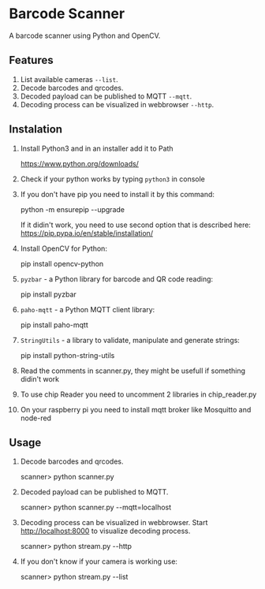# Barcode Scanner

A barcode scanner using Python and OpenCV.

## Features
 
1. List available cameras `--list`.
2. Decode barcodes and qrcodes.
3. Decoded payload can be published to MQTT  `--mqtt`.
4. Decoding process can be visualized in webbrowser `--http`.
 


## Instalation

1. Install Python3 and in an installer add it to Path

	https://www.python.org/downloads/


2. Check if your python works by typing `python3` in console


3. If you don't have pip you need to install it by this command:

	python -m ensurepip --upgrade

   If it didin't work, you need to use second option that is described here: https://pip.pypa.io/en/stable/installation/
4. Install OpenCV for Python:

	pip install opencv-python


5. `pyzbar` - a Python library for barcode and QR code reading:	

	pip install pyzbar


6. `paho-mqtt` - a Python MQTT client library:

	pip install paho-mqtt


7. `StringUtils` - a library to validate, manipulate and generate strings:

	pip install python-string-utils

8. Read the comments in scanner.py, they might be usefull if something didin't work


9. To use chip Reader you need to uncomment 2 libraries in chip_reader.py


10. On your raspberry pi you need to install mqtt broker like Mosquitto and node-red 

## Usage 

1. Decode barcodes and qrcodes.

	scanner> python scanner.py 

2. Decoded payload can be published to MQTT.

	scanner> python scanner.py --mqtt=localhost

3. Decoding process can be visualized in webbrowser. 
Start [http://localhost:8000](http://localhost:8000) to visualize decoding process.

	scanner> python stream.py --http 

4. If you don't know if your camera is working use:

	scanner> python stream.py --list
